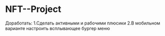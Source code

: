 # NFT--Project





Доработать:
1.Сделать активными и рабочими плюсики
2.В мобильном варианте настроить всплывающее бургер меню
